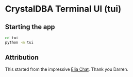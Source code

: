 # CrystalDBA Terminal UI (tui)

## Starting the app

```bash
cd tui
python -m tui
```

## Attribution

This started from the impressive [Elia Chat](https://github.com/darrenburns/elia). Thank you Darren.
